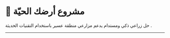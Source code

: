 # 🌿 مشروع أرضك الحيّة

حل زراعي ذكي ومستدام يدعم مزارعي منطقة عسير باستخدام التقنيات الحديثة .

---
